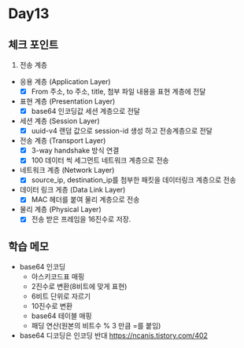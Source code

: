 # Day13

## 체크 포인트
1. 전송 계층
  - 응용 계층 (Application Layer)
    - [x] From 주소, to 주소, title, 첨부 파일 내용을 표현 계층에 전달 
  - 표현 계층 (Presentation Layer)
    - [x] base64 인코딩값 세션 계층으로 전달
  - 세션 계층 (Session Layer)
    - [x] uuid-v4 랜덤 값으로 session-id 생성 하고 전송계층으로 전달
  - 전송 계층 (Transport Layer)
    - [x] 3-way handshake 방식 연결
    - [x] 100 데이터 씩 세그먼트 네트워크 계층으로 전송
  - 네트워크 계층 (Network Layer)
    - [x] source_ip, destination_ip를 첨부한 패킷을 데이터링크 계층으로 전송
  - 데이터 링크 게층 (Data Link Layer)
    - [x] MAC 헤더를 붙여 물리 계층으로 전송
  - 물리 계층 (Physical Layer)
    - [x] 전송 받은 프레임을 16진수로 저장.
## 학습 메모

- base64 인코딩
  - 아스키코드표 매핑
  - 2진수로 변환(8비트에 맞게 표현)
  - 6비트 단위로 자르기
  - 10진수로 변환
  - base64 테이블 매핑
  - 패딩 연산(원본의 비트수 % 3 만큼 =를 붙임)
- base64 디코딩은 인코딩 반대
  https://ncanis.tistory.com/402
